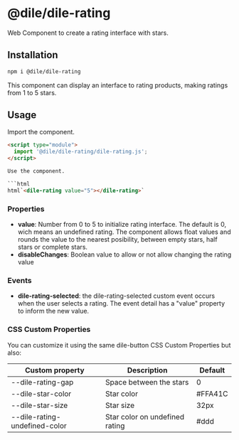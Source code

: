 # @dile/dile-rating

Web Component to create a rating interface with stars.

## Installation
```bash
npm i @dile/dile-rating
```

This component can display an interface to rating products, making ratings from 1 to 5 stars.

## Usage

Import the component.

```html
<script type="module">
  import '@dile/dile-rating/dile-rating.js';
</script>

Use the component.

```html
html`<dile-rating value="5"></dile-rating>`
```

### Properties

- **value**: Number from 0 to 5 to initialize rating interface. The default is 0, wich means an undefined rating. The component allows float values and rounds the value to the nearest posibility, between empty stars, half stars or complete stars.
- **disableChanges**: Boolean value to allow or not allow changing the rating value

### Events

- **dile-rating-selected**: the dile-rating-selected custom event occurs when the user selects a rating. The event detail has a "value" property to inform the new value.

### CSS Custom Properties

You can customize it using the same dile-button CSS Custom Properties but also:

Custom property | Description | Default
----------------|-------------|---------
--dile-rating-gap | Space between the stars | 0
--dile-star-color | Star color | #FFA41C
--dile-star-size | Star size | 32px
--dile-rating-undefined-color | Star color on undefined rating | #ddd
